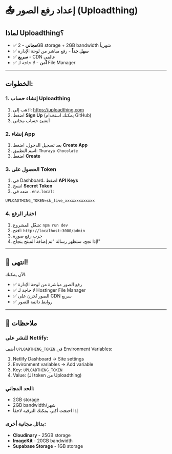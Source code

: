 # 📤 إعداد رفع الصور (Uploadthing)

## لماذا Uploadthing؟
- ✅ **مجاني** - 2GB storage + 2GB bandwidth شهرياً
- ✅ **سهل جداً** - رفع مباشر من لوحة الإدارة
- ✅ **سريع** - CDN عالمي
- ✅ **آمن** - لا حاجة لـ File Manager

---

## الخطوات:

### 1. إنشاء حساب Uploadthing
1. اذهب إلى: https://uploadthing.com
2. اضغط **Sign Up** (يمكنك استخدام GitHub)
3. أنشئ حساب مجاني

### 2. إنشاء App
1. بعد تسجيل الدخول، اضغط **Create App**
2. اسم التطبيق: `Thuraya Chocolate`
3. اضغط **Create**

### 3. الحصول على Token
1. في Dashboard، اضغط **API Keys**
2. انسخ **Secret Token**
3. ضعه في `.env.local`:

```env
UPLOADTHING_TOKEN=sk_live_xxxxxxxxxxxxx
```

### 4. اختبار الرفع
1. شغّل المشروع: `npm run dev`
2. افتح: `http://localhost:3000/admin`
3. جرب رفع صورة
4. إذا نجح، ستظهر رسالة "تم إضافة المنتج بنجاح!"

---

## 🎉 انتهى!

الآن يمكنك:
- ✅ رفع الصور مباشرة من لوحة الإدارة
- ✅ لا حاجة لـ Hostinger File Manager
- ✅ الصور تُخزن على CDN سريع
- ✅ روابط دائمة للصور

---

## 📝 ملاحظات

### للنشر على Netlify:
أضف `UPLOADTHING_TOKEN` في Environment Variables:
1. Netlify Dashboard → Site settings
2. Environment variables → Add variable
3. Key: `UPLOADTHING_TOKEN`
4. Value: (الـ token من Uploadthing)

### الحد المجاني:
- 2GB storage
- 2GB bandwidth/شهر
- إذا احتجت أكثر، يمكنك الترقية لاحقاً

### بدائل مجانية أخرى:
- **Cloudinary** - 25GB storage
- **ImageKit** - 20GB bandwidth
- **Supabase Storage** - 1GB storage
